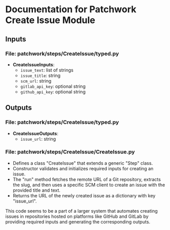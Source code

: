 # Documentation for Patchwork Create Issue Module

## Inputs

### File: patchwork/steps/CreateIssue/typed.py
- **CreateIssueInputs**:
  - `issue_text`: list of strings
  - `issue_title`: string
  - `scm_url`: string
  - `gitlab_api_key`: optional string
  - `github_api_key`: optional string

## Outputs

### File: patchwork/steps/CreateIssue/typed.py
- **CreateIssueOutputs**:
  - `issue_url`: string

### File: patchwork/steps/CreateIssue/CreateIssue.py
- Defines a class "CreateIssue" that extends a generic "Step" class.
- Constructor validates and initializes required inputs for creating an issue.
- The "run" method fetches the remote URL of a Git repository, extracts the slug, and then uses a specific SCM client to create an issue with the provided title and text.
- Returns the URL of the newly created issue as a dictionary with key "issue_url".

This code seems to be a part of a larger system that automates creating issues in repositories hosted on platforms like GitHub and GitLab by providing required inputs and generating the corresponding outputs.